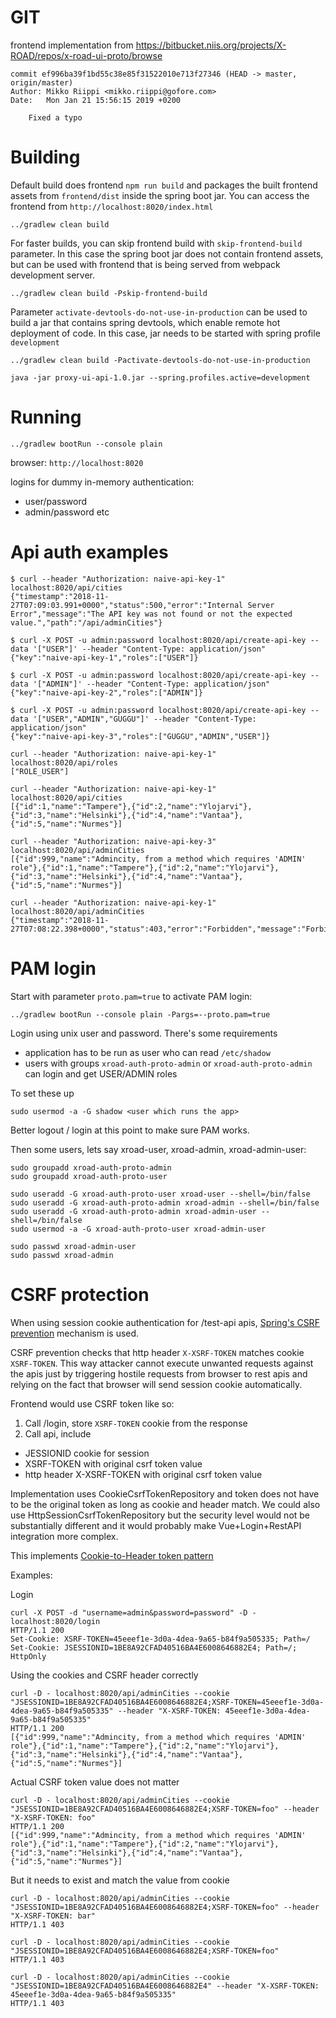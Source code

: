 # GIT

frontend implementation from https://bitbucket.niis.org/projects/X-ROAD/repos/x-road-ui-proto/browse
```
commit ef996ba39f1bd55c38e85f31522010e713f27346 (HEAD -> master, origin/master)
Author: Mikko Riippi <mikko.riippi@gofore.com>
Date:   Mon Jan 21 15:56:15 2019 +0200

    Fixed a typo
```
# Building

Default build does frontend `npm run build` and packages the built frontend assets from `frontend/dist`
inside the spring boot jar. You can access the frontend from `http://localhost:8020/index.html`

```
../gradlew clean build
```

For faster builds, you can skip frontend build with `skip-frontend-build` parameter.
In this case the spring boot jar does not contain frontend assets, but can be used with frontend
that is being served from webpack development server.
```
../gradlew clean build -Pskip-frontend-build
```

Parameter `activate-devtools-do-not-use-in-production` can be used to build a jar that contains spring
devtools, which enable remote hot deployment of code. In this case, jar needs to be started with spring
profile `development`
```
../gradlew clean build -Pactivate-devtools-do-not-use-in-production
```
```
java -jar proxy-ui-api-1.0.jar --spring.profiles.active=development
```
# Running
```
../gradlew bootRun --console plain
```

browser: `http://localhost:8020`

logins for dummy in-memory authentication: 
- user/password
- admin/password etc

# Api auth examples
```
$ curl --header "Authorization: naive-api-key-1" localhost:8020/api/cities
{"timestamp":"2018-11-27T07:09:03.991+0000","status":500,"error":"Internal Server Error","message":"The API key was not found or not the expected value.","path":"/api/adminCities"}

$ curl -X POST -u admin:password localhost:8020/api/create-api-key --data '["USER"]' --header "Content-Type: application/json"
{"key":"naive-api-key-1","roles":["USER"]}

$ curl -X POST -u admin:password localhost:8020/api/create-api-key --data '["ADMIN"]' --header "Content-Type: application/json"
{"key":"naive-api-key-2","roles":["ADMIN"]}

$ curl -X POST -u admin:password localhost:8020/api/create-api-key --data '["USER","ADMIN","GUGGU"]' --header "Content-Type: application/json"
{"key":"naive-api-key-3","roles":["GUGGU","ADMIN","USER"]}

curl --header "Authorization: naive-api-key-1" localhost:8020/api/roles
["ROLE_USER"]

curl --header "Authorization: naive-api-key-1" localhost:8020/api/cities
[{"id":1,"name":"Tampere"},{"id":2,"name":"Ylojarvi"},{"id":3,"name":"Helsinki"},{"id":4,"name":"Vantaa"},{"id":5,"name":"Nurmes"}]

curl --header "Authorization: naive-api-key-3" localhost:8020/api/adminCities
[{"id":999,"name":"Admincity, from a method which requires 'ADMIN' role"},{"id":1,"name":"Tampere"},{"id":2,"name":"Ylojarvi"},{"id":3,"name":"Helsinki"},{"id":4,"name":"Vantaa"},{"id":5,"name":"Nurmes"}]

curl --header "Authorization: naive-api-key-1" localhost:8020/api/adminCities
{"timestamp":"2018-11-27T07:08:22.398+0000","status":403,"error":"Forbidden","message":"Forbidden","path":"/api/adminCities"}
```

# PAM login

Start with parameter `proto.pam=true` to activate PAM login:

```
../gradlew bootRun --console plain -Pargs=--proto.pam=true
```

Login using unix user and password. There's some requirements
- application has to be run as user who can read `/etc/shadow`
- users with groups `xroad-auth-proto-admin` or `xroad-auth-proto-admin` can login and get USER/ADMIN roles

To set these up
```
sudo usermod -a -G shadow <user which runs the app>
```
Better logout / login at this point to make sure PAM works.

Then some users, lets say xroad-user, xroad-admin, xroad-admin-user:
```
sudo groupadd xroad-auth-proto-admin
sudo groupadd xroad-auth-proto-user

sudo useradd -G xroad-auth-proto-user xroad-user --shell=/bin/false
sudo useradd -G xroad-auth-proto-admin xroad-admin --shell=/bin/false
sudo useradd -G xroad-auth-proto-admin xroad-admin-user --shell=/bin/false
sudo usermod -a -G xroad-auth-proto-user xroad-admin-user

sudo passwd xroad-admin-user
sudo passwd xroad-admin
```

# CSRF protection

When using session cookie authentication for /test-api apis, 
[Spring's CSRF prevention](https://docs.spring.io/spring-security/site/docs/5.1.1.RELEASE/reference/htmlsingle/#csrf)
mechanism is used.

CSRF prevention checks that http header `X-XSRF-TOKEN` matches cookie `XSRF-TOKEN`. This way attacker cannot execute 
unwanted requests against the apis just by triggering hostile requests from browser to rest apis and relying on the fact
that browser will send session cookie automatically.

Frontend would use CSRF token like so:
1. Call /login, store `XSRF-TOKEN` cookie from the response
2. Call api, include
 - JESSIONID cookie for session
 - XSRF-TOKEN with original csrf token value
 - http header X-XSRF-TOKEN with original csrf token value
 
Implementation uses CookieCsrfTokenRepository and token does not have to be the original token as long as cookie 
and header match. We could also use HttpSessionCsrfTokenRepository but the security level would not be 
substantially different and it would probably make Vue+Login+RestAPI integration more complex.

This implements [Cookie-to-Header token pattern](https://medium.com/spektrakel-blog/angular2-and-spring-a-friend-in-security-need-is-a-friend-against-csrf-indeed-9f83eaa9ca2e)

Examples:

Login
```
curl -X POST -d "username=admin&password=password" -D - localhost:8020/login
HTTP/1.1 200 
Set-Cookie: XSRF-TOKEN=45eeef1e-3d0a-4dea-9a65-b84f9a505335; Path=/
Set-Cookie: JSESSIONID=1BE8A92CFAD40516BA4E6008646882E4; Path=/; HttpOnly
```
Using the cookies and CSRF header correctly
```
curl -D - localhost:8020/api/adminCities --cookie "JSESSIONID=1BE8A92CFAD40516BA4E6008646882E4;XSRF-TOKEN=45eeef1e-3d0a-4dea-9a65-b84f9a505335" --header "X-XSRF-TOKEN: 45eeef1e-3d0a-4dea-9a65-b84f9a505335"
HTTP/1.1 200 
[{"id":999,"name":"Admincity, from a method which requires 'ADMIN' role"},{"id":1,"name":"Tampere"},{"id":2,"name":"Ylojarvi"},{"id":3,"name":"Helsinki"},{"id":4,"name":"Vantaa"},{"id":5,"name":"Nurmes"}]
```

Actual CSRF token value does not matter
```
curl -D - localhost:8020/api/adminCities --cookie "JSESSIONID=1BE8A92CFAD40516BA4E6008646882E4;XSRF-TOKEN=foo" --header "X-XSRF-TOKEN: foo"
HTTP/1.1 200 
[{"id":999,"name":"Admincity, from a method which requires 'ADMIN' role"},{"id":1,"name":"Tampere"},{"id":2,"name":"Ylojarvi"},{"id":3,"name":"Helsinki"},{"id":4,"name":"Vantaa"},{"id":5,"name":"Nurmes"}]
```

But it needs to exist and match the value from cookie
```
curl -D - localhost:8020/api/adminCities --cookie "JSESSIONID=1BE8A92CFAD40516BA4E6008646882E4;XSRF-TOKEN=foo" --header "X-XSRF-TOKEN: bar"
HTTP/1.1 403 
```

```
curl -D - localhost:8020/api/adminCities --cookie "JSESSIONID=1BE8A92CFAD40516BA4E6008646882E4;XSRF-TOKEN=foo"
HTTP/1.1 403 
```

```
curl -D - localhost:8020/api/adminCities --cookie "JSESSIONID=1BE8A92CFAD40516BA4E6008646882E4" --header "X-XSRF-TOKEN: 45eeef1e-3d0a-4dea-9a65-b84f9a505335"
HTTP/1.1 403 
```
